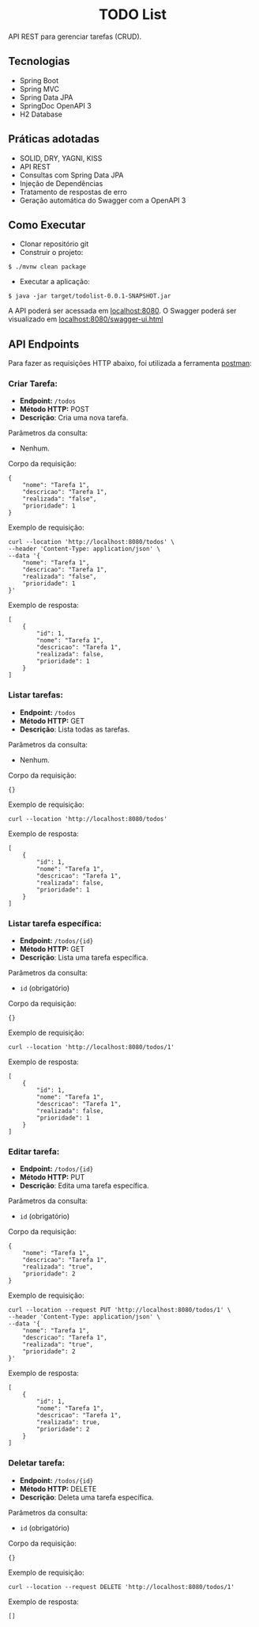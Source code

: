 <h1 align="center">
  TODO List
</h1>


API REST para gerenciar tarefas (CRUD).

## Tecnologias
 
- Spring Boot
- Spring MVC
- Spring Data JPA
- SpringDoc OpenAPI 3
- H2 Database

## Práticas adotadas

- SOLID, DRY, YAGNI, KISS
- API REST
- Consultas com Spring Data JPA
- Injeção de Dependências
- Tratamento de respostas de erro
- Geração automática do Swagger com a OpenAPI 3

## Como Executar

- Clonar repositório git
- Construir o projeto:
```
$ ./mvnw clean package
```
- Executar a aplicação:
```
$ java -jar target/todolist-0.0.1-SNAPSHOT.jar
```

A API poderá ser acessada em [localhost:8080](http://localhost:8080).
O Swagger poderá ser visualizado em [localhost:8080/swagger-ui.html](http://localhost:8080/swagger-ui.html)

## API Endpoints

Para fazer as requisições HTTP abaixo, foi utilizada a ferramenta [postman](https://www.postman.com/):

### Criar Tarefa:
- **Endpoint:** `/todos`
- **Método HTTP:** POST
- **Descrição**: Cria uma nova tarefa.

Parâmetros da consulta:
- Nenhum.

Corpo da requisição:
```
{
    "nome": "Tarefa 1",
    "descricao": "Tarefa 1",
    "realizada": "false",
    "prioridade": 1
}
```

Exemplo de requisição: 
```
curl --location 'http://localhost:8080/todos' \
--header 'Content-Type: application/json' \
--data '{
    "nome": "Tarefa 1",
    "descricao": "Tarefa 1",
    "realizada": "false",
    "prioridade": 1
}'
```

Exemplo de resposta:
```
[
    {
        "id": 1,
        "nome": "Tarefa 1",
        "descricao": "Tarefa 1",
        "realizada": false,
        "prioridade": 1
    }
]
```

### Listar tarefas:
- **Endpoint:** `/todos`
- **Método HTTP:** GET
- **Descrição**: Lista todas as tarefas.

Parâmetros da consulta:
- Nenhum.

Corpo da requisição:
```
{}
```

Exemplo de requisição: 
```
curl --location 'http://localhost:8080/todos'
```

Exemplo de resposta:
```
[
    {
        "id": 1,
        "nome": "Tarefa 1",
        "descricao": "Tarefa 1",
        "realizada": false,
        "prioridade": 1
    }
]
```

### Listar tarefa específica:
- **Endpoint:** `/todos/{id}`
- **Método HTTP:** GET
- **Descrição**: Lista uma tarefa específica.

Parâmetros da consulta:
- `id` (obrigatório)

Corpo da requisição:
```
{}
```

Exemplo de requisição: 
```
curl --location 'http://localhost:8080/todos/1'
```

Exemplo de resposta:
```
[
    {
        "id": 1,
        "nome": "Tarefa 1",
        "descricao": "Tarefa 1",
        "realizada": false,
        "prioridade": 1
    }
]
```

### Editar tarefa:
- **Endpoint:** `/todos/{id}`
- **Método HTTP:** PUT
- **Descrição**: Edita uma tarefa específica.

Parâmetros da consulta:
- `id` (obrigatório)

Corpo da requisição:
```
{
    "nome": "Tarefa 1",
    "descricao": "Tarefa 1",
    "realizada": "true",
    "prioridade": 2
}
```

Exemplo de requisição: 
```
curl --location --request PUT 'http://localhost:8080/todos/1' \
--header 'Content-Type: application/json' \
--data '{
    "nome": "Tarefa 1",
    "descricao": "Tarefa 1",
    "realizada": "true",
    "prioridade": 2
}'
```

Exemplo de resposta:
```
[
    {
        "id": 1,
        "nome": "Tarefa 1",
        "descricao": "Tarefa 1",
        "realizada": true,
        "prioridade": 2
    }
]
```
### Deletar tarefa:
- **Endpoint:** `/todos/{id}`
- **Método HTTP:** DELETE
- **Descrição**: Deleta uma tarefa específica.

Parâmetros da consulta:
- `id` (obrigatório)

Corpo da requisição:
```
{}
```

Exemplo de requisição: 
```
curl --location --request DELETE 'http://localhost:8080/todos/1'
```

Exemplo de resposta:
```
[]
```
